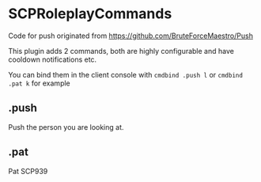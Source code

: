 # SCPRoleplayCommands
Code for push originated from https://github.com/BruteForceMaestro/Push

This plugin adds 2 commands, both are highly configurable and have cooldown notifications etc.

You can bind them in the client console with `cmdbind .push l` or `cmdbind .pat k` for example

## .push
Push the person you are looking at.

## .pat
Pat SCP939
